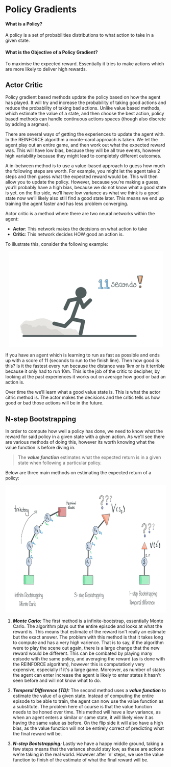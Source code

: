 # Policy Gradients

#### What is a Policy?
A policy is a set of probabilities distributions to what action to take in a given state. 

#### What is the Objective of a Policy Gradient?
To maximise the expected reward. Essentially it tries to make actions which are more likely to deliver high rewards.


## Actor Critic

Policy gradient based methods update the policy based on how the agent has played. It will try and increase the probability of taking good actions and reduce the probability of taking bad actions. Unlike value based methods, which estimate the value of a state, and then choose the best action, policy based methods can handle continuous actions spaces (though also discrete by adding a argmax).

There are several ways of getting the experiences to update the agent with. In the REINFORCE algorithm a monte-carol approach is taken. We let the agent play out an entire game, and then work out what the expected reward was. This will have low bias, because they will be all true events, however high variability because they might lead to completely different outcomes.

A in-between method is to use a value-based approach to guess how much the following steps are worth. For example, you might let the agent take 2 steps and then guess what the expected reward would be. This will then allow you to update the policy. However, because you’re making a guess, you’ll probably have a high bias, because we do not know what a good state is yet. on the flip side, we’ll have low variance as what we think is a good state now we’ll likely also still find a good state later. This means we end up training the agent faster and has less problem converging.

Actor critic is a method where there are two neural networks within the agent:

- **Actor**: This network makes the decisions on what action to take
- **Critic**: This network decides HOW good an action is.

To illustrate this, consider the following example:


<p align="center">
  <img src="./img/intro/11s.png" alt="Drawing" height="300"/>
</p>


If you have an agent which is learning to run as fast as possible and ends up with a score of 11 (seconds to run to the finish line). Then how good is this? Is it the fastest every run because the distance was 1km or is it terrible because it only had to run 10m. This is the job of the critic to decipher, by looking at the past experiences it works out on average how good or bad an action is.

Over time the we’ll learn what a good value state is. This is what the actor citric method is. The actor makes the decisions and the critic tells us how good or bad those actions will be in the future.

## N-step Bootstrapping

In order to compute how well a policy has done, we need to know what the reward for said policy in a given state with a given action. As we'll see there are various methods of doing this, however its worth knowing what the value function is before diving in.

> The ***value function*** estimates what the expected return is in a given state when following a particular policy.

Below are three main methods on estimating the expected return of a policy:

<p align="center">
  <img src="./img/intro/bootstrapping.jpeg" alt="Drawing" height="400"/>
</p>

1. ***Monte Carlo:*** The first method is a infinite-bootstrap, essentially Monte Carlo. The algorithm plays out the entire episode and looks at what the reward is. This means that estimate of the reward isn't really an estimate but the exact answer. The problem with this method is that it takes long to compute and has a very high varience. That is to say, if the algorithm were to play the scene out again, there is a large change that the new reward would be different. This can be combated by playing many episode with the same policy, and averaging the reward (as is done with the REINFORCE algorithm), however this is computationly very expensive, especially if it's a large game. Moreover, as number of states the agent can enter increase the agent is likely to enter states it hasn't seen before and will not know what to do.

2. ***Temperal Difference (TD):*** The second method uses a ***value function*** to estimate the value of a given state. Instead of computing the entire episode to be able to train, the agent can now use the value function as a substitute. The problem here of course is that the value function needs to be honed over time. This method will have a low variance, as when an agent enters a similar or same state, it will likely view it as having the same value as before. On the flip side it will also have a high bias, as the value function will not be entirely correct of predicting what the final reward will be.

3. ***N-step Bootstrapping:*** Lastly we have a happy middle ground, taking a few steps means that the variance should stay low, as these are actions we're taking in the real world. However after 'n' steps, we use the value function to finish of the estimate of what the final reward will be.
